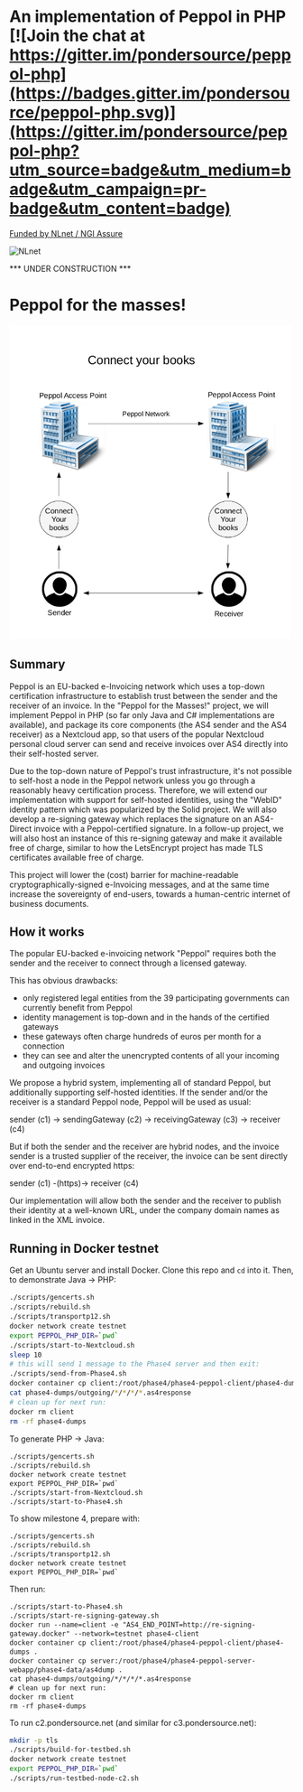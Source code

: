 # An implementation of Peppol in PHP [![Join the chat at https://gitter.im/pondersource/peppol-php](https://badges.gitter.im/pondersource/peppol-php.svg)](https://gitter.im/pondersource/peppol-php?utm_source=badge&utm_medium=badge&utm_campaign=pr-badge&utm_content=badge)

[Funded by NLnet / NGI Assure](https://nlnet.nl/project/Peppol-Decentralised/)

![NLnet](https://nlnet.nl/image/logo_nlnet.svg)

*** UNDER CONSTRUCTION ***

# Peppol for the masses!

<img src="https://github.com/pondersource/peppol-php/blob/main/docs/pics/connectyoutbooks.png?raw=true" width="500"/>

## Summary
Peppol is an EU-backed e-Invoicing network which uses a top-down certification infrastructure to establish trust between the sender and the receiver of an invoice.
In the "Peppol for the Masses!" project, we will implement Peppol in PHP (so far only Java and C# implementations are available), and package its core components (the AS4 sender and the AS4 receiver) as a Nextcloud app, so that users of the popular Nextcloud personal cloud server can send and receive invoices over AS4 directly into their self-hosted server.

Due to the top-down nature of Peppol's trust infrastructure, it's not possible to self-host a node in the Peppol network unless you go through a reasonably heavy certification process. Therefore, we will extend our implementation with support for self-hosted identities, using the "WebID" identity pattern which was popularized by the Solid project. We will also develop a re-signing gateway which replaces the signature on an AS4-Direct invoice with a Peppol-certified signature. In a follow-up project, we will also host an instance of this re-signing gateway and make it available free of charge, similar to how the LetsEncrypt project has made TLS certificates available free of charge.

This project will lower the (cost) barrier for machine-readable cryptographically-signed e-Invoicing messages, and at the same time increase the sovereignty of end-users, towards a human-centric internet of business documents.

## How it works
The popular EU-backed e-invoicing network "Peppol" requires both the sender and the receiver to connect through a licensed gateway.

This has obvious drawbacks:
* only registered legal entities from the 39 participating governments can currently benefit from Peppol
* identity management is top-down and in the hands of the certified gateways
* these gateways often charge hundreds of euros per month for a connection
* they can see and alter the unencrypted contents of all your incoming and outgoing invoices

We propose a hybrid system, implementing all of standard Peppol, but additionally supporting self-hosted identities. If the sender and/or the receiver is a standard Peppol node, Peppol will be used as usual:

sender (c1) -> sendingGateway (c2) -> receivingGateway (c3) -> receiver (c4)

But if both the sender and the receiver are hybrid nodes, and the invoice sender is a trusted supplier of the receiver, the invoice can be sent directly over end-to-end encrypted https:

sender (c1) -(https)-> receiver (c4)

Our implementation will allow both the sender and the receiver to publish their identity at a well-known URL, under the company domain names as linked in the XML invoice.

## Running in Docker testnet

Get an Ubuntu server and install Docker. Clone this repo and `cd` into it. Then, to demonstrate Java -> PHP:

```sh
./scripts/gencerts.sh
./scripts/rebuild.sh
./scripts/transportp12.sh
docker network create testnet
export PEPPOL_PHP_DIR=`pwd`
./scripts/start-to-Nextcloud.sh
sleep 10
# this will send 1 message to the Phase4 server and then exit:
./scripts/send-from-Phase4.sh
docker container cp client:/root/phase4/phase4-peppol-client/phase4-dumps .
cat phase4-dumps/outgoing/*/*/*/*.as4response
# clean up for next run:
docker rm client
rm -rf phase4-dumps
```

To generate PHP -> Java:
```
./scripts/gencerts.sh
./scripts/rebuild.sh
docker network create testnet
export PEPPOL_PHP_DIR=`pwd`
./scripts/start-from-Nextcloud.sh
./scripts/start-to-Phase4.sh
```

To show milestone 4, prepare with:
```
./scripts/gencerts.sh
./scripts/rebuild.sh
./scripts/transportp12.sh
docker network create testnet
export PEPPOL_PHP_DIR=`pwd`
```
Then run:

```
./scripts/start-to-Phase4.sh
./scripts/start-re-signing-gateway.sh
docker run --name=client -e "AS4_END_POINT=http://re-signing-gateway.docker" --network=testnet phase4-client
docker container cp client:/root/phase4/phase4-peppol-client/phase4-dumps .
docker container cp server:/root/phase4/phase4-peppol-server-webapp/phase4-data/as4dump .
cat phase4-dumps/outgoing/*/*/*/*.as4response
# clean up for next run:
docker rm client
rm -rf phase4-dumps
```

To run c2.pondersource.net (and similar for c3.pondersource.net):
```sh
mkdir -p tls
./scripts/build-for-testbed.sh
docker network create testnet
export PEPPOL_PHP_DIR=`pwd`
./scripts/run-testbed-node-c2.sh
```
